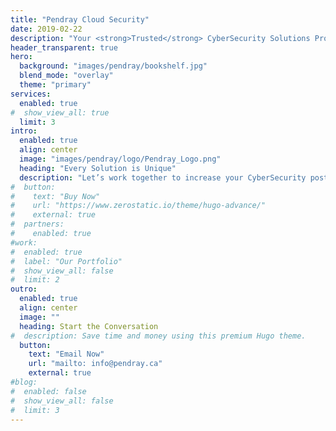 ```yaml
---
title: "Pendray Cloud Security"
date: 2019-02-22
description: "Your <strong>Trusted</strong> CyberSecurity Solutions Provider"
header_transparent: true
hero:
  background: "images/pendray/bookshelf.jpg"
  blend_mode: "overlay"
  theme: "primary"
services:
  enabled: true
#  show_view_all: true
  limit: 3
intro:
  enabled: true
  align: center
  image: "images/pendray/logo/Pendray_Logo.png"
  heading: "Every Solution is Unique"
  description: "Let’s work together to increase your CyberSecurity posture."
#  button:
#    text: "Buy Now"
#    url: "https://www.zerostatic.io/theme/hugo-advance/"
#    external: true
#  partners:
#    enabled: true
#work:
#  enabled: true
#  label: "Our Portfolio"
#  show_view_all: false
#  limit: 2
outro:
  enabled: true
  align: center
  image: ""
  heading: Start the Conversation
#  description: Save time and money using this premium Hugo theme.
  button:
    text: "Email Now"
    url: "mailto: info@pendray.ca"
    external: true
#blog:
#  enabled: false
#  show_view_all: false
#  limit: 3
---
```

